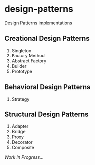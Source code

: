 # design-patterns
Design Patterns implementations

## Creational Design Patterns
1. Singleton
1. Factory Method
1. Abstract Factory
1. Builder
1. Prototype

## Behavioral Design Patterns
1. Strategy

## Structural Design Patterns
1. Adapter
1. Bridge
1. Proxy
1. Decorator
1. Composite


_Work in Progress..._
